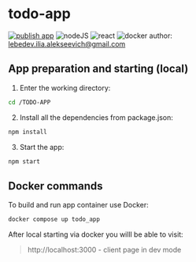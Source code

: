 # todo-app
[![publish app](https://github.com/ilya-games/todo-app/actions/workflows/publish-app.yml/badge.svg)](https://github.com/ilya-games/todo-app/actions/workflows/publish-app.yml)
![nodeJS](https://img.shields.io/static/v1?label=nodeJS&message=18.0.0&color=<COLOR>)
![react](https://img.shields.io/static/v1?label=React&message=18.2.0&color=<COLOR>)
![docker](https://img.shields.io/static/v1?label=Docker&message=3.8&color=<COLOR>) 
author: lebedev.ilia.alekseevich@gmail.com

## App preparation and starting (local)
1. Enter the working directory:
```bash
cd /TODO-APP
```
2. Install all the dependencies from package.json:
```bash
npm install
```
3. Start the app:
```bash
npm start
```

## Docker commands
To build and run app container use Docker:
```bash
docker compose up todo_app
```
After local starting via docker you willl be able to visit:
>http://localhost:3000 - client page in dev mode